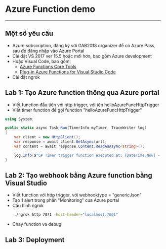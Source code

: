 # Azure Function demo
---
## Một số yêu cầu

- Azure subscription, đăng ký với GAB2018 organizer để có Azure Pass, sau đó đăng nhập vào Azure Portal
- Cài đặt VS 2017 ver 15.5 hoặc mới hơn, bao gồm Azure development
- Hoặc Visual Code, bao gồm:
    + [Azure Functions Core Tools](https://docs.microsoft.com/en-us/azure/azure-functions/functions-run-local)
    + [Plug-in Azure Functions for Visual Studio Code](https://github.com/Microsoft/vscode-azurefunctions)
- Cài đặt ngrok

## Lab 1: Tạo Azure function thông qua Azure portal

- Viết function đầu tiên với http trigger, với tên helloAzureFuncHttpTrigger
- Viết timer function để gọi function "helloAzureFuncHttpTrigger"
```C#
using System;

public static async Task Run(TimerInfo myTimer, TraceWriter log)
{
    var client = new HttpClient();
    var response = await client.GetAsync(url);
    var content = await response.Content.ReadAsAsync<string>();

    log.Info($"C# Timer trigger function executed at: {DateTime.Now} - " + content);
}
```

## Lab 2: Tạo webhook bằng Azure function bằng Visual Studio
- Viết function với http trigger, với webhooktype = "genericJson"
- Tạo 1 alert trong phấn "Monitoring" cua Azure portal
- Cấu hinh ngrok
```bash
    ./ngrok http 7071 -host-header="localhost:7001"
```
- Chay function va debug

## Lab 3: Deployment
